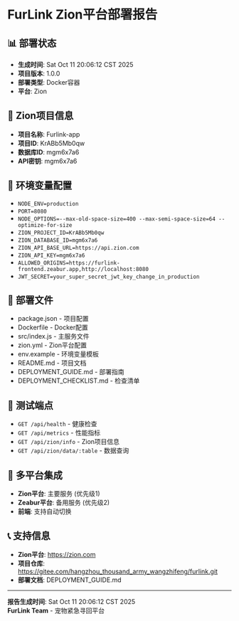 # FurLink Zion平台部署报告

## 📊 部署状态
- **生成时间**: Sat Oct 11 20:06:12 CST 2025
- **项目版本**: 1.0.0
- **部署类型**: Docker容器
- **平台**: Zion

## 🏢 Zion项目信息
- **项目名称**: Furlink-app
- **项目ID**: KrABb5Mb0qw
- **数据库ID**: mgm6x7a6
- **API密钥**: mgm6x7a6

## 🔧 环境变量配置
- `NODE_ENV=production`
- `PORT=8080`
- `NODE_OPTIONS=--max-old-space-size=400 --max-semi-space-size=64 --optimize-for-size`
- `ZION_PROJECT_ID=KrABb5Mb0qw`
- `ZION_DATABASE_ID=mgm6x7a6`
- `ZION_API_BASE_URL=https://api.zion.com`
- `ZION_API_KEY=mgm6x7a6`
- `ALLOWED_ORIGINS=https://furlink-frontend.zeabur.app,http://localhost:8080`
- `JWT_SECRET=your_super_secret_jwt_key_change_in_production`

## 📁 部署文件
- package.json - 项目配置
- Dockerfile - Docker配置
- src/index.js - 主服务文件
- zion.yml - Zion平台配置
- env.example - 环境变量模板
- README.md - 项目文档
- DEPLOYMENT_GUIDE.md - 部署指南
- DEPLOYMENT_CHECKLIST.md - 检查清单

## 🧪 测试端点
- `GET /api/health` - 健康检查
- `GET /api/metrics` - 性能指标
- `GET /api/zion/info` - Zion项目信息
- `GET /api/zion/data/:table` - 数据查询

## 🔗 多平台集成
- **Zion平台**: 主要服务 (优先级1)
- **Zeabur平台**: 备用服务 (优先级2)
- **前端**: 支持自动切换

## 📞 支持信息
- **Zion平台**: https://zion.com
- **项目仓库**: https://gitee.com/hangzhou_thousand_army_wangzhifeng/furlink.git
- **部署文档**: DEPLOYMENT_GUIDE.md

---
**报告生成时间**: Sat Oct 11 20:06:12 CST 2025  
**FurLink Team** - 宠物紧急寻回平台
